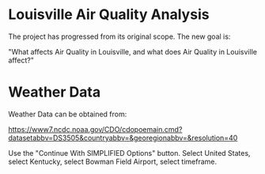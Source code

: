# Louisville Air Quality Analysis

The project has progressed from its original scope. The new goal is:

"What affects Air Quality in Louisville, and what does Air Quality in Louisville affect?"

# Weather Data 

Weather Data can be obtained from: 

https://www7.ncdc.noaa.gov/CDO/cdopoemain.cmd?datasetabbv=DS3505&countryabbv=&georegionabbv=&resolution=40 

Use the "Continue With SIMPLIFIED Options" button. Select United States, select Kentucky, select Bowman Field Airport, select timeframe.


